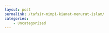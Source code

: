 ```yaml
---
layout: post
permalink: /tafsir-mimpi-kiamat-menurut-islam/
categories:
    - Uncategorized
---
```


